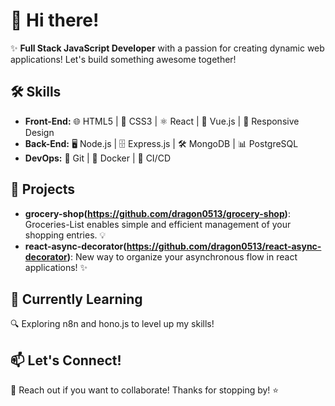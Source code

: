 # :wave: Hi there!
:sparkles: **Full Stack JavaScript Developer** with a passion for creating dynamic web applications! Let's build something awesome together!
## :hammer_and_wrench: Skills
- **Front-End:**
  :globe_with_meridians: HTML5 | :art: CSS3 | :atom_symbol: React | :arrows_counterclockwise: Vue.js | :iphone: Responsive Design
- **Back-End:**
  :desktop_computer: Node.js | :file_cabinet: Express.js | :hammer_and_wrench: MongoDB | :bar_chart: PostgreSQL
- **DevOps:**
  :wrench: Git | :rocket: Docker | :arrows_counterclockwise: CI/CD
## :rocket: Projects
- **grocery-shop(https://github.com/dragon0513/grocery-shop)**: Groceries-List enables simple and efficient management of your shopping entries. :bulb:
- **react-async-decorator(https://github.com/dragon0513/react-async-decorator)**: New way to organize your asynchronous flow in react applications! :sparkles:
## :seedling: Currently Learning
:mag: Exploring n8n and hono.js to level up my skills!
## :mailbox: Let's Connect!
:speech_balloon: Reach out if you want to collaborate!
Thanks for stopping by! :star:
